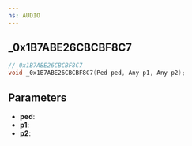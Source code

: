 ```yaml
---
ns: AUDIO
---
```

## _0x1B7ABE26CBCBF8C7

```c
// 0x1B7ABE26CBCBF8C7
void _0x1B7ABE26CBCBF8C7(Ped ped, Any p1, Any p2);
```


## Parameters
* **ped**: 
* **p1**: 
* **p2**: 

